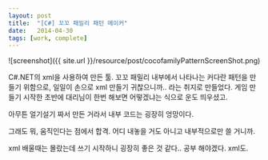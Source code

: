 ```yaml
---
layout: post
title:  "[C#] 꼬꼬 패밀리 패턴 메이커"
date:   2014-04-30
tags: [work, complete]
---
```


![screenshot]({{ site.url }}/resource/post/cocofamilyPatternScreenShot.png)

C#.NET의 xml을 사용하여 만든 툴. 
꼬꼬 패밀리 내부에서 나타나는 커다란 패턴을 만들기 위함으로, 일일이 손으로 xml 만들기 귀찮으니까.. 라는 취지로 만들었다. 게임 만들기 시작한 초반에 대리님이 한번 해보면 어떻겠냐는 식으로 운도 띄우셨고. 

아무튼 얼기설기 짜서 만든 거라서 내부 코드는 굉장히 엉망이다. 

그래도 뭐, 움직인다는 점에서 합격. 어디 내놓을 거도 아니고 내부적으로만 쓸 거니까. 

xml 배울때는 몰랐는데 쓰기 시작하니 굉장히 좋은 것 같다.. 공부 해야겠다. xml도. 
